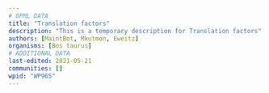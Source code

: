 ```yaml
---
# GPML DATA
title: "Translation factors"
description: "This is a temporary description for Translation factors"
authors: [MaintBot, Mkutmon, Eweitz]
organisms: [Bos taurus]
# ADDITIONAL DATA
last-edited: 2021-05-21
communities: []
wpid: "WP965"
---
```

